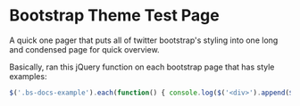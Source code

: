 Bootstrap Theme Test Page
=========================

A quick one pager that puts all of twitter bootstrap's styling into one long and condensed page for quick overview.

Basically, ran this jQuery function on each bootstrap page that has style examples:

```javascript
$('.bs-docs-example').each(function() { console.log($('<div>').append($(this)).html()) });
```

